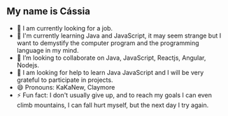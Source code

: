 ## My name is Cássia

- 🔭 I am currently looking for a job.
- 🌱 I'm currently learning Java and JavaScript, it may seem strange but I want to demystify the computer program and the programming language in my mind.
- 👯 I’m looking to collaborate on Java, JavaScript, Reactjs, Angular, Nodejs.
- 🤔 I am looking for help to learn Java JavaScript and I will be very grateful to participate in projects.
- 😄 Pronouns: KaKaNew, Claymore
- ⚡ Fun fact: I don't usually give up, and to reach my goals I can even climb mountains, I can fall hurt myself, but the next day I try again.

<!--
**kakanew/kakanew** is a ✨ _special_ ✨ repository because its `README.md` (this file) appears on your GitHub profile.

Here are some ideas to get you started:

- 🔭 I am currently looking for a job.
- 🌱 I'm currently learning Java and JavaScript, it may seem strange but I want to demystify the computer program and the programming language in my mind.
- 👯 I’m looking to collaborate on ...
- 🤔 I am looking for help to learn Java JavaScript and I will be very grateful to participate in projects.
- 💬 Ask me about ...
- 📫 How to reach me: ...
- 😄 Pronouns: KaKaNew, Claymore
- ⚡ Fun fact: I don't usually give up on my goals, and to reach my goals I can even climb mountains, I can fall hurt myself, but the next day I try again.
-->
